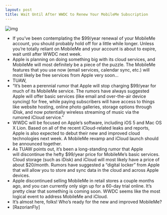 ```yaml
---
layout: post
title: Wait Until After WWDC to Renew Your MobileMe Subscription
---
```

![img](http://media.idownloadblog.com/wp-content/uploads/2011/05/MobileMe-please-wait.png)
* If you’ve been contemplating the $99/year renewal of your MobileMe account, you should probably hold off for a little while longer. Unless you’re totally reliant on MobileMe and your account is about to expire, wait until after WWDC next week.
* Apple is planning on doing something big with its cloud services, and MobileMe will most definitely be a piece of the puzzle. The MobileMe features that you use now (email services, calendar sync, etc.) will most likely be free services from Apple very soon…
* TUAW,
* “It’s been a perennial rumor that Apple will stop charging $99/year for much of its MobileMe service. The rumors have always suggested Apple will offer basic services (like email and over-the-air device syncing) for free, while paying subscribers will have access to things like website hosting, online photo galleries, storage options through iDisk, and now potentially wireless streaming of music via the rumored iCloud service.”
* WWDC will be focused on Apple’s software, including iOS 5 and Mac OS X Lion. Based on all of the recent iCloud-related leaks and reports, Apple is also expected to debut their new and improved cloud technologies next week. A MobileMe revamp and iCloud launch should be announced together.
* As TUAW points out, it’s been a long-standing rumor that Apple will discontinue the hefty $99/year price for MobileMe’s basic services. Cloud storage (such as iDisk) and iCloud will most likely have a price of about $20/month. Rumors have suggested a “digital locker” from Apple that will allow you to store and sync data in the cloud and across Apple devices.
* Apple discontinued selling MobileMe in retail stores a couple months ago, and you can currently only sign up for a 60-day trial online. It’s pretty clear that something is coming soon. WWDC seems like the most logical event to address MobileMe and iCloud.
* It’s almost here, folks! Who’s ready for the new and improved MobileMe?
* [RazorianFly]

